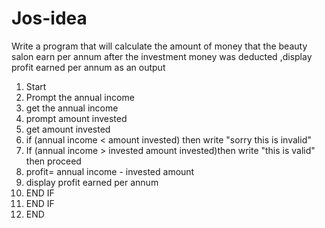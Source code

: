 # Jos-idea
Write a program that will calculate the amount of money that the beauty salon earn per annum after the investment money was deducted ,display profit earned per annum as an output 
1. Start 
2. Prompt the annual income 
3. get the annual income 
4. prompt amount invested 
5. get amount invested 
6. if (annual income &lt; amount invested) then write "sorry this is invalid"
7. If (annual income > invested amount invested)then write "this is valid" then proceed 
8. profit= annual income - invested amount
9. display profit earned per annum  
10. END IF 
11. END IF
12. END
